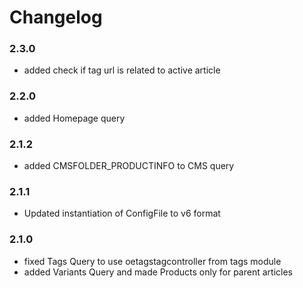 # Changelog

### 2.3.0
- added check if tag url is related to active article
### 2.2.0
- added Homepage query
### 2.1.2
- added CMSFOLDER_PRODUCTINFO to CMS query
### 2.1.1
- Updated instantiation of ConfigFile to v6 format
### 2.1.0
- fixed Tags Query to use oetagstagcontroller from tags module
- added Variants Query and made Products only for parent articles

